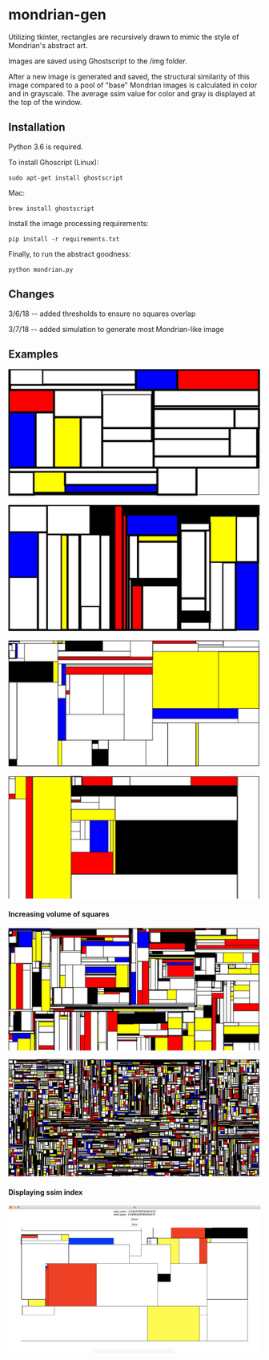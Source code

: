# mondrian-gen
Utilizing tkinter, rectangles are recursively drawn to mimic the style
of Mondrian's abstract art.

Images are saved using Ghostscript to the /img folder.

After a new image is generated and saved, the structural similarity of this image
compared to a pool of "base" Mondrian images is calculated in color and in grayscale.
The average ssim value for color and gray is displayed at the top of the window.

## Installation
Python 3.6 is required.

To install Ghoscript (Linux):
```
sudo apt-get install ghostscript
```
Mac:
```
brew install ghostscript
```
Install the image processing requirements:
```
pip install -r requirements.txt
```
Finally, to run the abstract goodness:
```
python mondrian.py
```

## Changes
3/6/18 -- added thresholds to ensure no squares overlap

3/7/18 -- added simulation to generate most Mondrian-like image

## Examples
[image_one]: https://raw.githubusercontent.com/psiofxt/mondrian-gen/master/img/example1.jpg "Image One"
[image_two]: https://raw.githubusercontent.com/psiofxt/mondrian-gen/master/img/example2.jpg "Image Two"
[image_three]: https://raw.githubusercontent.com/psiofxt/mondrian-gen/master/img/example3.jpg "Image Three"
[image_four]: https://raw.githubusercontent.com/psiofxt/mondrian-gen/master/img/ssim_example.png "Image Four"
[image_five]: https://raw.githubusercontent.com/psiofxt/mondrian-gen/master/img/example4.jpg "Image Five"
[image_six]: https://raw.githubusercontent.com/psiofxt/mondrian-gen/master/img/example5.jpg "Image Six"
[image_seven]: https://raw.githubusercontent.com/psiofxt/mondrian-gen/master/img/example6.jpg "Image Seven"

![alt text][image_one]

![alt text][image_three]

![alt text][image_two]

![alt text][image_five]

#### Increasing volume of squares
![alt text][image_six]

![alt text][image_seven]

#### Displaying ssim index
![alt text][image_four]
